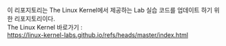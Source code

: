 이 리포지토리는 The Linux Kernel에서 제공하는 Lab 실습 코드를 업데이트 하기 위한 리포지토리이다.
<br>
The Linux Kernel 바로가기 : <br>
https://linux-kernel-labs.github.io/refs/heads/master/index.html
